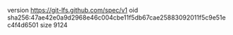 version https://git-lfs.github.com/spec/v1
oid sha256:47ae42e0a9d2968e46c004cbe11f5db67cae25883092011f5c9e51ec4f4d6501
size 9124
